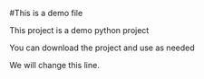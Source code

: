 #This is a demo file

This project is a demo python project

You can download the project and use as needed

We will change this line.

